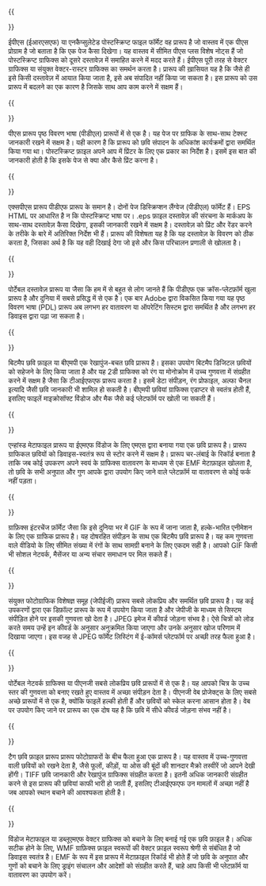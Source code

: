 ﻿---
translation: true
deploy: false
---


{{<section EPS>}}

ईपीएस (ईआरएसएफ) या एनकैप्सुलेटेड पोस्टस्क्रिप्ट फाइल फॉर्मेट वह प्रारूप है जो वास्तव में एक पीएस प्रोग्राम है जो बताता है कि एक पेज कैसा दिखेगा। यह वास्तव में सीमित पीएस प्लस विशेष नोट्स हैं जो पोस्टस्क्रिप्ट ग्राफिक्स को दूसरे दस्तावेज़ में समाहित करने में मदद करते हैं। ईपीएस पूरी तरह से वेक्टर ग्राफिक्स या संयुक्त वेक्टर-रास्टर ग्राफिक्स का समर्थन करता है। प्रारूप की ख़ासियत यह है कि जैसे ही इसे किसी दस्तावेज़ में आयात किया जाता है, इसे अब संपादित नहीं किया जा सकता है। इस प्रारूप को उस प्रारूप में बदलने का एक कारण है जिसके साथ आप काम करने में सक्षम हैं।

{{<section PS>}}

पीएस प्रारूप पृष्ठ विवरण भाषा (पीडीएल) प्रारूपों में से एक है। यह पेज पर ग्राफिक के साथ-साथ टेक्स्ट जानकारी रखने में सक्षम है। यही कारण है कि प्रारूप को छवि संपादन के अधिकांश कार्यक्रमों द्वारा समर्थित किया गया था। पोस्टस्क्रिप्ट फ़ाइल अपने आप में प्रिंटर के लिए एक प्रकार का निर्देश है। इसमें इस बात की जानकारी होती है कि इसके पेज से क्या और कैसे प्रिंट करना है।

{{<section XPS>}}

एक्सपीएस प्रारूप पीडीएफ प्रारूप के समान है। दोनों पेज डिस्क्रिप्शन लैंग्वेज (पीडीएल) फॉर्मेट हैं। EPS HTML पर आधारित है न कि पोस्टस्क्रिप्ट भाषा पर। .eps फ़ाइल दस्तावेज़ की संरचना के मार्कअप के साथ-साथ दस्तावेज़ कैसा दिखेगा, इसकी जानकारी रखने में सक्षम है। दस्तावेज़ को प्रिंट और रेंडर करने के तरीके के बारे में अतिरिक्त निर्देश भी हैं। प्रारूप की विशेषता यह है कि यह दस्तावेज़ के विवरण को ठीक करता है, जिसका अर्थ है कि यह वही दिखाई देगा जो इसे और किस परिचालन प्रणाली से खोलता है।

{{<section PDF>}}

पोर्टेबल दस्तावेज़ प्रारूप या जैसा कि हम में से बहुत से लोग जानते हैं कि पीडीएफ एक क्रॉस-प्लेटफ़ॉर्म खुला प्रारूप है और दुनिया में सबसे प्रसिद्ध में से एक है। एक बार Adobe द्वारा विकसित किया गया यह पृष्ठ विवरण भाषा (PDL) प्रारूप अब लगभग हर वातावरण या ऑपरेटिंग सिस्टम द्वारा समर्थित है और लगभग हर डिवाइस द्वारा पढ़ा जा सकता है।

{{<section BMP>}}

बिटमैप छवि फ़ाइल या बीएमपी एक रेखापुंज-बचत छवि प्रारूप है। इसका उपयोग बिटमैप डिजिटल छवियों को सहेजने के लिए किया जाता है और यह 2डी ग्राफिक्स को रंग या मोनोक्रोम में उच्च गुणवत्ता में संग्रहीत करने में सक्षम है जैसा कि टीआईएफएफ प्रारूप करता है। इसमें डेटा संपीड़न, रंग प्रोफाइल, अल्फा चैनल इत्यादि जैसी छवि जानकारी भी शामिल हो सकती है। बीएमपी छवियां ग्राफिक्स एडाप्टर से स्वतंत्र होती हैं, इसलिए फाइलें माइक्रोसॉफ्ट विंडोज और मैक जैसे कई प्लेटफॉर्म पर खोली जा सकती हैं।

{{<section EMF>}}

एन्हांस्ड मेटाफाइल प्रारूप या ईएमएफ विंडोज के लिए एमएस द्वारा बनाया गया एक छवि प्रारूप है। प्रारूप ग्राफिकल छवियों को डिवाइस-स्वतंत्र रूप से स्टोर करने में सक्षम है। प्रारूप चर-लंबाई के रिकॉर्ड बनाता है ताकि जब कोई उपकरण अपने स्वयं के ग्राफिक्स वातावरण के माध्यम से एक EMF मेटाफ़ाइल खोलता है, तो छवि के सभी अनुपात और गुण आपके द्वारा उपयोग किए जाने वाले प्लेटफ़ॉर्म या वातावरण से कोई फर्क नहीं पड़ता।

{{<section GIF>}}

ग्राफ़िक्स इंटरचेंज फ़ॉर्मेट जैसा कि इसे दुनिया भर में GIF के रूप में जाना जाता है, हल्के-भारित एनीमेशन के लिए एक ग्राफिक प्रारूप है। यह दोषरहित संपीड़न के साथ एक बिटमैप छवि प्रारूप है। यह कम गुणवत्ता वाले वीडियो के लिए सीमित संख्या में रंगों के साथ सामग्री बनाने के लिए एकदम सही है। आपको GIF किसी भी सोशल नेटवर्क, मैसेंजर या अन्य संचार समाधान पर मिल सकते हैं।

{{<section JPEG>}}

संयुक्त फोटोग्राफिक विशेषज्ञ समूह (जेपीईजी) प्रारूप सबसे लोकप्रिय और समर्थित छवि प्रारूप है। यह कई उपकरणों द्वारा एक डिफ़ॉल्ट प्रारूप के रूप में उपयोग किया जाता है और जेपीजी के माध्यम से सिस्टम संपीड़ित होने पर इसकी गुणवत्ता खो देता है। JPEG इमेज में कीवर्ड जोड़ना संभव है। ऐसे चित्रों को लोड करते समय उन्हें इन कीवर्ड के अनुसार अनुक्रमित किया जाएगा और उनके अनुसार खोज परिणाम में दिखाया जाएगा। इस वजह से JPEG फॉर्मेट लिस्टिंग में ई-कॉमर्स प्लेटफॉर्म पर अच्छी तरह फैला हुआ है।

{{<section PNG>}}

पोर्टेबल नेटवर्क ग्राफिक्स या पीएनजी सबसे लोकप्रिय छवि प्रारूपों में से एक है। यह आपको चित्र के उच्च स्तर की गुणवत्ता को बनाए रखते हुए वास्तव में अच्छा संपीड़न देता है। पीएनजी वेब प्रोजेक्ट्स के लिए सबसे अच्छे प्रारूपों में से एक है, क्योंकि फाइलें हल्की होती हैं और छवियों को स्केल करना आसान होता है। वेब पर उपयोग किए जाने पर प्रारूप का एक दोष यह है कि छवि में सीधे कीवर्ड जोड़ना संभव नहीं है।

{{<section TIFF>}}

टैग छवि फ़ाइल प्रारूप प्रारूप फोटोग्राफरों के बीच फैला हुआ एक प्रारूप है। यह वास्तव में उच्च-गुणवत्ता वाली छवियों को रखने देता है, जैसे फूलों, कीड़ों, या ओस की बूंदों की शानदार मैक्रो तस्वीरें जो आपने देखी होंगी। TIFF छवि जानकारी और रेखापुंज ग्राफिक्स संग्रहीत करता है। इतनी अधिक जानकारी संग्रहीत करने से इस प्रारूप की छवियां काफी भारी हो जाती हैं, इसलिए टीआईएफएफ उन मामलों में अच्छा नहीं है जब आपको स्थान बचाने की आवश्यकता होती है।

{{<section WMF>}}

विंडोज मेटाफाइल या डब्लूएमएफ वेक्टर ग्राफिक्स को बचाने के लिए बनाई गई एक छवि फ़ाइल है। अधिक सटीक होने के लिए, WMF ग्राफ़िक्स फ़ाइल स्वरूपों की वेक्टर फ़ाइल स्वरूप श्रेणी से संबंधित है जो डिवाइस स्वतंत्र है। EMF के रूप में इस प्रारूप में मेटाफ़ाइल रिकॉर्ड भी होते हैं जो छवि के अनुपात और गुणों को बचाने के लिए ड्राइंग संचालन और आदेशों को संग्रहीत करते हैं, चाहे आप किसी भी प्लेटफ़ॉर्म या वातावरण का उपयोग करें।